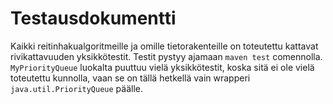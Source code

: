 # Testausdokumentti

Kaikki reitinhakualgoritmeille ja omille tietorakenteille on toteutettu kattavat rivikattavuuden yksikkötestit. Testit pystyy ajamaan `maven test` comennolla. `MyPriorityQueue` luokalta puuttuu vielä yksikkötestit, koska sitä ei ole vielä toteutettu kunnolla, vaan se on tällä hetkellä vain wrapperi `java.util.PriorityQueue` päälle.
